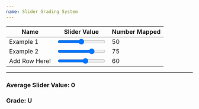 ```yaml
---
name: Slider Grading System
---
```


| Name          | Slider Value                                                                                     | Number Mapped               |
|---------------|--------------------------------------------------------------------------------------------------|-----------------------------|
| Example 1     | <input type="range" min="1" max="100" value="50" oninput="updateValue(this)" class="slider">      | <span class="mapped-value">50</span> |
| Example 2     | <input type="range" min="1" max="100" value="75" oninput="updateValue(this)" class="slider">      | <span class="mapped-value">75</span> |
| Add Row Here! | <input type="range" min="1" max="100" value="60" oninput="updateValue(this)" class="slider">      | <span class="mapped-value">60</span> |

---

### Average Slider Value: **<span id="average-value">0</span>**
### Grade: **<span id="grade">U</span>**

<script>
function updateValue(slider) {
    const numberCell = slider.nextElementSibling; // Next element is where the mapped value is stored
    numberCell.textContent = slider.value; // Update number
    
    // Calculate the average
    const sliders = document.querySelectorAll('.slider');
    let total = 0;
    sliders.forEach(sl => total += parseInt(sl.value));
    const average = total / sliders.length;
    
    // Update the average display
    document.getElementById('average-value').textContent = average.toFixed(2);
    
    // Map the average to a grade
    const grade = getGrade(average);
    document.getElementById('grade').textContent = grade;
}

function getGrade(value) {
    if (value >= 95) return "A**";
    if (value >= 90) return "A*";
    if (value >= 85) return "A";
    if (value >= 80) return "A-";
    if (value >= 75) return "B";
    if (value >= 70) return "B-";
    if (value >= 65) return "C";
    if (value >= 60) return "C-";
    if (value >= 55) return "D";
    if (value >= 50) return "D-";
    if (value >= 45) return "E";
    if (value >= 40) return "E-";
    return "U";
}
</script>

